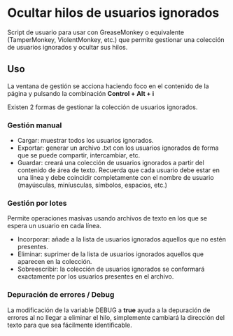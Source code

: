 # Ocultar hilos de usuarios ignorados
Script de usuario para usar con GreaseMonkey o equivalente (TamperMonkey, ViolentMonkey, etc.) que permite gestionar una colección de usuarios ignorados y ocultar sus hilos.

## Uso
La ventana de gestión se acciona haciendo foco en el contenido de la página y pulsando la combinación **Control + Alt + i** 

Existen 2 formas de gestionar la colección de usuarios ignorados.

### Gestión manual
- Cargar: muestrar todos los usuarios ignorados.
- Exportar: generar un archivo .txt con los usuarios ignorados de forma que se puede compartir, intercambiar, etc.
- Guardar: creará una colección de usuarios ignorados a partir del contenido de área de texto. Recuerda que cada usuario debe estar en una línea y debe coincidir completamente con el nombre de usuario (mayúsculas, miníusculas, símbolos, espacios, etc.)

### Gestión por lotes
Permite operaciones masivas usando archivos de texto en los que se espera un usuario en cada línea.
- Incorporar: añade a la lista de usuarios ignorados aquellos que no estén presentes.
- Eliminar: suprimer de la lista de usuarios ignorados aquellos que aparecen en la colección.
- Sobreescribir: la colección de usuarios ignorados se conformará exactamente por los usuarios presentes en el archivo.

### Depuración de errores / Debug
La modificación de la variable DEBUG a **true** ayuda a la depuración de errores al no llegar a eliminar el hilo, simplemente cambiará la dirección del texto para que sea fácilmente identificable. 
